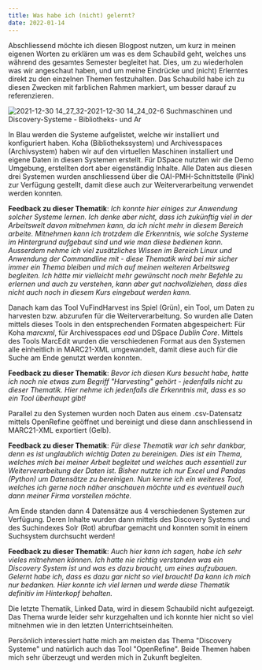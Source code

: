 ```yaml
---
title: Was habe ich (nicht) gelernt?
date: 2022-01-14
---
```


Abschliessend möchte ich diesen Blogpost nutzen, um kurz in meinen eigenen Worten zu erklären um was es dem Schaubild geht, welches uns während des gesamtes Semester begleitet hat. Dies, um zu wiederholen was wir angeschaut haben, und um meine Eindrücke und (nicht) Erlerntes direkt zu den einzelnen Themen festzuhalten. Das Schaubild habe ich zu diesen Zwecken mit farblichen Rahmen markiert, um besser darauf zu referenzieren.

![2021-12-30 14_27_32-2021-12-30 14_24_02-6  Suchmaschinen und Discovery-Systeme - Bibliotheks- und Ar](https://user-images.githubusercontent.com/85638168/147758639-730a09e4-4f96-40e4-9d7b-1fba1e459268.png)

In Blau werden die Systeme aufgelistet, welche wir installiert und konfiguriert haben. Koha (Bibliothekssystem) und Archivesspaces (Archivsystem) haben wir auf den virtuellen Maschinen installiert und eigene Daten in diesen Systemen erstellt. Für DSpace nutzten wir die Demo Umgebung, erstellten dort aber eigenständig Inhalte. Alle Daten aus diesen drei Systemen wurden anschliessend über die OAI-PMH-Schnittstelle (Pink) zur Verfügung gestellt, damit diese auch zur Weiterverarbeitung verwendet werden konnten.

**Feedback zu dieser Thematik**: *Ich konnte hier einiges zur Anwendung solcher Systeme lernen. Ich denke aber nicht, dass ich zukünftig viel in der Arbeitswelt davon mitnehmen kann, da ich nicht mehr in diesem Bereich arbeite. Mitnehmen kann ich trotzdem die Erkenntnis, wie solche Systeme im Hintergrund aufgebaut sind und wie man diese bedienen kann. Ausserdem nehme ich viel zusätzliches Wissen im Bereich Linux und Anwendung der Commandline mit - diese Thematik wird bei mir sicher immer ein Thema bleiben und mich auf meinen weiteren Arbeitsweg begleiten. Ich hätte mir vielleicht mehr gewünscht noch mehr Befehle zu erlernen und auch zu verstehen, kann aber gut nachvollziehen, dass dies nicht auch noch in diesem Kurs eingebaut werden kann.*

Danach kam das Tool VuFindHarvest ins Spiel (Grün), ein Tool, um Daten zu harvesten bzw. abzurufen für die Weiterverarbeitung. So wurden alle Daten mittels dieses Tools in den entsprechenden Formaten abgespeichert: Für Koha *marcxml*, für Archivesspaces *ead* und DSpace *Dublin Core*. Mittels des Tools MarcEdit wurden die verschiedenen Format aus den Systemen alle einheitlich in MARC21-XML umgewandelt, damit diese auch für die Suche am Ende genutzt werden konnten.

**Feedback zu dieser Thematik**: *Bevor ich diesen Kurs besucht habe, hatte ich noch nie etwas zum Begriff "Harvesting" gehört - jedenfalls nicht zu dieser Thematik. Hier nehme ich jedenfalls die Erkenntnis mit, dass es so ein Tool überhaupt gibt!*

Parallel zu den Systemen wurden noch Daten aus einem .csv-Datensatz mittels OpenRefine geöffnet und bereinigt und diese dann anschliessend in MARC21-XML exportiert (Gelb).

**Feedback zu dieser Thematik**: *Für diese Thematik war ich sehr dankbar, denn es ist unglaublich wichtig Daten zu bereinigen. Dies ist ein Thema, welches mich bei meiner Arbeit begleitet und welches auch essentiell zur Weiterverarbeitung der Daten ist. Bisher nutzte ich nur Excel und Pandas (Python) um Datensätze zu bereinigen. Nun kenne ich ein weiteres Tool, welches ich gerne noch näher anschauen möchte und es eventuell auch dann meiner Firma vorstellen möchte.*

Am Ende standen dann 4 Datensätze aus 4 verschiedenen Systemen zur Verfügung. Deren Inhalte wurden dann mittels des Discovery Systems und des Suchindexes Solr (Rot) abrufbar gemacht und konnten somit in einem Suchsystem durchsucht werden!

**Feedback zu dieser Thematik**: *Auch hier kann ich sagen, habe ich sehr vieles mitnehmen können. Ich hatte nie richtig verstanden was ein Discovery System ist und was es dazu braucht, um eines aufzubauen. Gelernt habe ich, dass es dazu gar nicht so viel braucht! Da kann ich mich nur bedanken. Hier konnte ich viel lernen und werde diese Thematik definitiv im Hinterkopf behalten.*

Die letzte Thematik, Linked Data, wird in diesem Schaubild nicht aufgezeigt. Das Thema wurde leider sehr kurzgehalten und ich konnte hier nicht so viel mitnehmen wie in den letzten Unterrichtseinheiten. 

Persönlich interessiert hatte mich am meisten das Thema "Discovery Systeme" und natürlich auch das Tool "OpenRefine". Beide Themen haben mich sehr überzeugt und werden mich in Zukunft begleiten.


